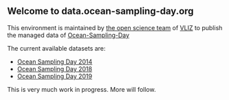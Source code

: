 ## Welcome to data.ocean-sampling-day.org

This environment is maintained by [the open science team](https://github.com/vliz-be-opsci) of [VLIZ](http://vliz.be/) to publish the managed data of [Ocean-Sampling-Day](https://github.com/ocean-sampling-day/)

The current available datasets are:
* [Ocean Sampling Day 2014](/OSD2014/)
* [Ocean Sampling Day 2018](/OSD2018/)
* [Ocean Sampling Day 2019](/OSD2019/)

This is very much work in progress. More will follow.
